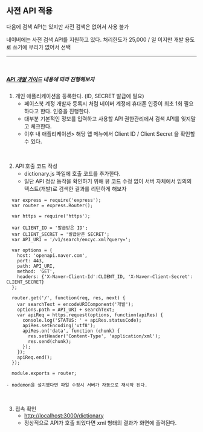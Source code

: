 ## 사전 API 적용
다음에 검색 API는 있지만 사전 검색은 없어서 사용 불가

네이버에는 사전 검색 API를 지원하고 있다. 처리한도가 25,000 / 일 이지만 개발 용도로 쓰기에 무리가 없어서 선택

-----
<br>

##### [API 개발 가이드](https://developers.naver.com/docs/search/encyclopedia) 내용에 따라 진행해보자



1. 개인 애플리케이션을 등록한다. (ID, SECRET 발급에 필요)
	- 페이스북 계정 개발자 등록시 처럼 네이버 계정에 휴대폰 인증이 최초 1회 필요하다고 한다. 인증을 진행한다.
	- 대부분 기본적인 정보를 입력하고 사용할 API 권한관리에서 검색 API를 잊지말고 체크한다.
	- 이후 내 애플리케이션> 해당 앱 메뉴에서 Client ID / Client Secret 을 확인할 수 있다.

  <br>

2. API 호출 코드 작성
	- dictionary.js 파일에 호출 코드를 추가한다.
	- 일단 API 정상 동작을 확인하기 위해 뷰 코드 수정 없이 서버 자체에서 임의의 텍스트(개발)로 검색한 결과를 리턴하게 해보자
	
  ```node
    var express = require('express');
    var router = express.Router();
    
    var https = require('https');
    
    var CLIENT_ID = '발급받은 ID';
    var CLIENT_SECRET = '발급받은 SECRET';
    var API_URI = '/v1/search/encyc.xml?query=';
    
    var options = {
      host: 'openapi.naver.com',
      port: 443,
      path: API_URI,
      method: 'GET',
      headers: {'X-Naver-Client-Id':CLIENT_ID, 'X-Naver-Client-Secret': CLIENT_SECRET}
    };
    
    router.get('/', function(req, res, next) {
      var searchText = encodeURIComponent('개발');
      options.path = API_URI + searchText;
      var apiReq = https.request(options, function(apiRes) {
        console.log('STATUS: ' + apiRes.statusCode);
        apiRes.setEncoding('utf8');
        apiRes.on('data', function (chunk) {
          res.setHeader('Content-Type', 'application/xml');
          res.send(chunk);
        });
      });
      apiReq.end();
    });
    
    module.exports = router;
  ```


	- nodemon을 설치했다면 파일 수정시 서버가 자동으로 재시작 된다.

  <br>

3. 접속 확인
	- [http://localhost:3000/dictionary](http://localhost:3000/dictionary)
	- 정상적으로 API가 호출 되었다면 xml 형태의 결과가 화면에 출력된다.
